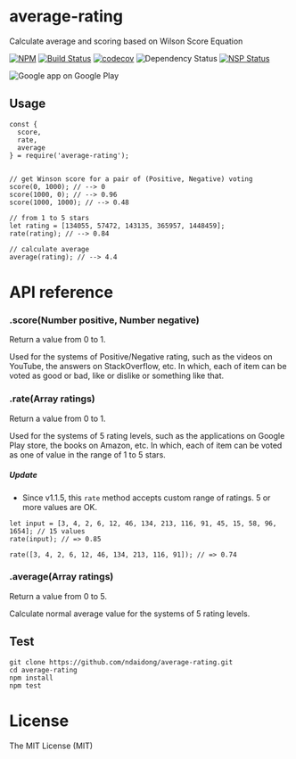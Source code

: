 # average-rating
Calculate  average and scoring based on Wilson Score Equation

[![NPM](https://badge.fury.io/js/average-rating.svg)](https://badge.fury.io/js/average-rating)
[![Build Status](https://travis-ci.org/ndaidong/average-rating.svg?branch=master)](https://travis-ci.org/ndaidong/average-rating)
[![codecov](https://codecov.io/gh/ndaidong/average-rating/branch/master/graph/badge.svg)](https://codecov.io/gh/ndaidong/average-rating)
![Dependency Status](https://david-dm.org/ndaidong/average-rating.svg)
[![NSP Status](https://nodesecurity.io/orgs/techpush/projects/ff38031c-c6ba-4606-92e9-ebe07d649fa7/badge)](https://nodesecurity.io/orgs/techpush/projects/ff38031c-c6ba-4606-92e9-ebe07d649fa7)

![Google app on Google Play](http://i.imgur.com/NgQX5OW.png)

## Usage

```
const {
  score,
  rate,
  average
} = require('average-rating');


// get Winson score for a pair of (Positive, Negative) voting
score(0, 1000); // --> 0
score(1000, 0); // --> 0.96
score(1000, 1000); // --> 0.48

// from 1 to 5 stars
let rating = [134055, 57472, 143135, 365957, 1448459];
rate(rating); // --> 0.84

// calculate average
average(rating); // --> 4.4
```

# API reference

### .score(Number positive, Number negative)

Return a value from 0 to 1.

Used for the systems of Positive/Negative rating, such as the videos on YouTube, the answers on StackOverflow, etc. In which, each of item can be voted as good or bad, like or dislike or something like that.

### .rate(Array ratings)

Return a value from 0 to 1.

Used for the systems of 5 rating levels, such as the applications on Google Play store, the books on Amazon, etc. In which, each of item can be voted as one of value in the range of 1 to 5 stars.

##### Update

- Since v1.1.5, this `rate` method accepts custom range of ratings. 5 or more values are OK.

```
let input = [3, 4, 2, 6, 12, 46, 134, 213, 116, 91, 45, 15, 58, 96, 1654]; // 15 values
rate(input); // => 0.85

rate([3, 4, 2, 6, 12, 46, 134, 213, 116, 91]); // => 0.74

```


### .average(Array ratings)

Return a value from 0 to 5.

Calculate normal average value for the systems of 5 rating levels.


## Test

```
git clone https://github.com/ndaidong/average-rating.git
cd average-rating
npm install
npm test
```


# License

The MIT License (MIT)

